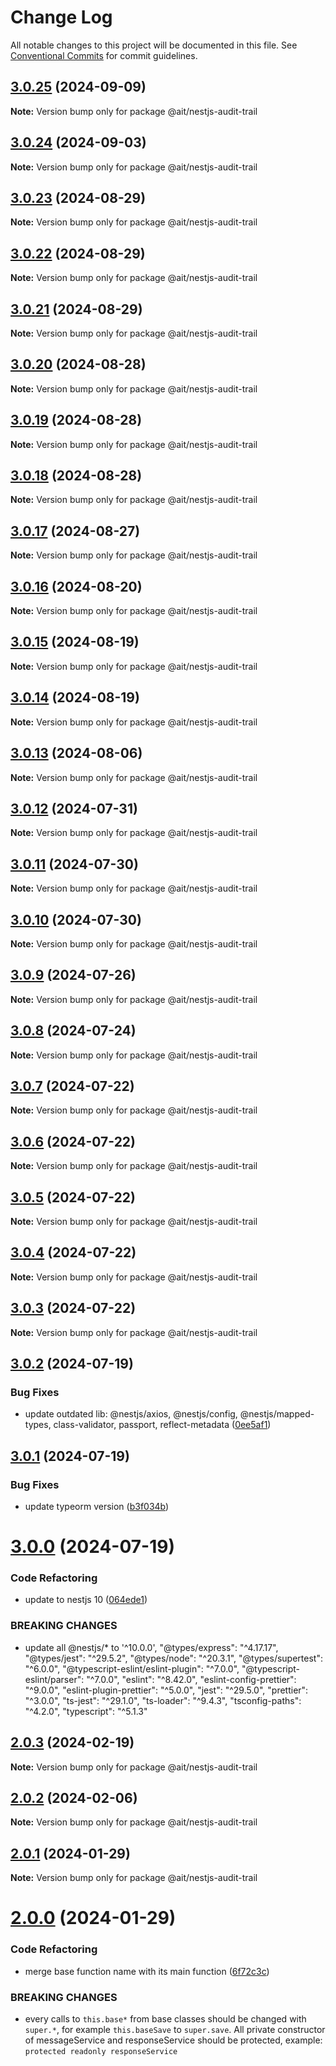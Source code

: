 # Change Log

All notable changes to this project will be documented in this file.
See [Conventional Commits](https://conventionalcommits.org) for commit guidelines.

## [3.0.25](https://github.com-ait/PT-Akar-Inti-Teknologi/ait_nestjs_base/compare/@ait/nestjs-audit-trail@3.0.24...@ait/nestjs-audit-trail@3.0.25) (2024-09-09)

**Note:** Version bump only for package @ait/nestjs-audit-trail





## [3.0.24](https://github.com-ait/PT-Akar-Inti-Teknologi/ait_nestjs_base/compare/@ait/nestjs-audit-trail@3.0.23...@ait/nestjs-audit-trail@3.0.24) (2024-09-03)

**Note:** Version bump only for package @ait/nestjs-audit-trail





## [3.0.23](https://github.com-ait/PT-Akar-Inti-Teknologi/ait_nestjs_base/compare/@ait/nestjs-audit-trail@3.0.22...@ait/nestjs-audit-trail@3.0.23) (2024-08-29)

**Note:** Version bump only for package @ait/nestjs-audit-trail





## [3.0.22](https://github.com-ait/PT-Akar-Inti-Teknologi/ait_nestjs_base/compare/@ait/nestjs-audit-trail@3.0.21...@ait/nestjs-audit-trail@3.0.22) (2024-08-29)

**Note:** Version bump only for package @ait/nestjs-audit-trail





## [3.0.21](https://github.com-ait/PT-Akar-Inti-Teknologi/ait_nestjs_base/compare/@ait/nestjs-audit-trail@3.0.20...@ait/nestjs-audit-trail@3.0.21) (2024-08-29)

**Note:** Version bump only for package @ait/nestjs-audit-trail





## [3.0.20](https://github.com-ait/PT-Akar-Inti-Teknologi/ait_nestjs_base/compare/@ait/nestjs-audit-trail@3.0.19...@ait/nestjs-audit-trail@3.0.20) (2024-08-28)

**Note:** Version bump only for package @ait/nestjs-audit-trail





## [3.0.19](https://github.com-ait/PT-Akar-Inti-Teknologi/ait_nestjs_base/compare/@ait/nestjs-audit-trail@3.0.18...@ait/nestjs-audit-trail@3.0.19) (2024-08-28)

**Note:** Version bump only for package @ait/nestjs-audit-trail





## [3.0.18](https://github.com-ait/PT-Akar-Inti-Teknologi/ait_nestjs_base/compare/@ait/nestjs-audit-trail@3.0.17...@ait/nestjs-audit-trail@3.0.18) (2024-08-28)

**Note:** Version bump only for package @ait/nestjs-audit-trail





## [3.0.17](https://github.com-ait/PT-Akar-Inti-Teknologi/ait_nestjs_base/compare/@ait/nestjs-audit-trail@3.0.16...@ait/nestjs-audit-trail@3.0.17) (2024-08-27)

**Note:** Version bump only for package @ait/nestjs-audit-trail





## [3.0.16](https://github.com-ait/PT-Akar-Inti-Teknologi/ait_nestjs_base/compare/@ait/nestjs-audit-trail@3.0.15...@ait/nestjs-audit-trail@3.0.16) (2024-08-20)

**Note:** Version bump only for package @ait/nestjs-audit-trail





## [3.0.15](https://github.com-ait/PT-Akar-Inti-Teknologi/ait_nestjs_base/compare/@ait/nestjs-audit-trail@3.0.14...@ait/nestjs-audit-trail@3.0.15) (2024-08-19)

**Note:** Version bump only for package @ait/nestjs-audit-trail





## [3.0.14](https://github.com-ait/PT-Akar-Inti-Teknologi/ait_nestjs_base/compare/@ait/nestjs-audit-trail@3.0.13...@ait/nestjs-audit-trail@3.0.14) (2024-08-19)

**Note:** Version bump only for package @ait/nestjs-audit-trail





## [3.0.13](https://github.com-ait/PT-Akar-Inti-Teknologi/ait_nestjs_base/compare/@ait/nestjs-audit-trail@3.0.12...@ait/nestjs-audit-trail@3.0.13) (2024-08-06)

**Note:** Version bump only for package @ait/nestjs-audit-trail





## [3.0.12](https://github.com-ait/PT-Akar-Inti-Teknologi/ait_nestjs_base/compare/@ait/nestjs-audit-trail@3.0.11...@ait/nestjs-audit-trail@3.0.12) (2024-07-31)

**Note:** Version bump only for package @ait/nestjs-audit-trail





## [3.0.11](https://github.com-ait/PT-Akar-Inti-Teknologi/ait_nestjs_base/compare/@ait/nestjs-audit-trail@3.0.10...@ait/nestjs-audit-trail@3.0.11) (2024-07-30)

**Note:** Version bump only for package @ait/nestjs-audit-trail





## [3.0.10](https://github.com-ait/PT-Akar-Inti-Teknologi/ait_nestjs_base/compare/@ait/nestjs-audit-trail@3.0.9...@ait/nestjs-audit-trail@3.0.10) (2024-07-30)

**Note:** Version bump only for package @ait/nestjs-audit-trail





## [3.0.9](https://github.com-ait/PT-Akar-Inti-Teknologi/ait_nestjs_base/compare/@ait/nestjs-audit-trail@3.0.8...@ait/nestjs-audit-trail@3.0.9) (2024-07-26)

**Note:** Version bump only for package @ait/nestjs-audit-trail





## [3.0.8](https://github.com-ait/PT-Akar-Inti-Teknologi/ait_nestjs_base/compare/@ait/nestjs-audit-trail@3.0.7...@ait/nestjs-audit-trail@3.0.8) (2024-07-24)

**Note:** Version bump only for package @ait/nestjs-audit-trail





## [3.0.7](https://github.com-ait/PT-Akar-Inti-Teknologi/ait_nestjs_base/compare/@ait/nestjs-audit-trail@3.0.6...@ait/nestjs-audit-trail@3.0.7) (2024-07-22)

**Note:** Version bump only for package @ait/nestjs-audit-trail





## [3.0.6](https://github.com-ait/PT-Akar-Inti-Teknologi/ait_nestjs_base/compare/@ait/nestjs-audit-trail@3.0.5...@ait/nestjs-audit-trail@3.0.6) (2024-07-22)

**Note:** Version bump only for package @ait/nestjs-audit-trail





## [3.0.5](https://github.com-ait/PT-Akar-Inti-Teknologi/ait_nestjs_base/compare/@ait/nestjs-audit-trail@3.0.4...@ait/nestjs-audit-trail@3.0.5) (2024-07-22)

**Note:** Version bump only for package @ait/nestjs-audit-trail





## [3.0.4](https://github.com-ait/PT-Akar-Inti-Teknologi/ait_nestjs_base/compare/@ait/nestjs-audit-trail@3.0.3...@ait/nestjs-audit-trail@3.0.4) (2024-07-22)

**Note:** Version bump only for package @ait/nestjs-audit-trail





## [3.0.3](https://github.com-ait/PT-Akar-Inti-Teknologi/ait_nestjs_base/compare/@ait/nestjs-audit-trail@3.0.2...@ait/nestjs-audit-trail@3.0.3) (2024-07-22)

**Note:** Version bump only for package @ait/nestjs-audit-trail





## [3.0.2](https://github.com-ait/PT-Akar-Inti-Teknologi/ait_nestjs_base/compare/@ait/nestjs-audit-trail@3.0.1...@ait/nestjs-audit-trail@3.0.2) (2024-07-19)


### Bug Fixes

* update outdated lib: @nestjs/axios,  @nestjs/config, @nestjs/mapped-types, class-validator, passport, reflect-metadata ([0ee5af1](https://github.com-ait/PT-Akar-Inti-Teknologi/ait_nestjs_base/commit/0ee5af12d2ac685ade243b7a0a7a69c8fade4f99))





## [3.0.1](https://github.com-ait/PT-Akar-Inti-Teknologi/ait_nestjs_base/compare/@ait/nestjs-audit-trail@3.0.0...@ait/nestjs-audit-trail@3.0.1) (2024-07-19)


### Bug Fixes

* update typeorm version ([b3f034b](https://github.com-ait/PT-Akar-Inti-Teknologi/ait_nestjs_base/commit/b3f034ba979b1f178e1a53eb9f87feff44a0c6ee))





# [3.0.0](https://github.com-ait/PT-Akar-Inti-Teknologi/ait_nestjs_base/compare/@ait/nestjs-audit-trail@2.0.3...@ait/nestjs-audit-trail@3.0.0) (2024-07-19)


### Code Refactoring

* update to nestjs 10 ([064ede1](https://github.com-ait/PT-Akar-Inti-Teknologi/ait_nestjs_base/commit/064ede1fcabe4430be83112712e177b32b8540e4))


### BREAKING CHANGES

* update all @nestjs/* to '^10.0.0', "@types/express": "^4.17.17", "@types/jest": "^29.5.2", "@types/node": "^20.3.1", "@types/supertest": "^6.0.0", "@typescript-eslint/eslint-plugin": "^7.0.0", "@typescript-eslint/parser": "^7.0.0", "eslint": "^8.42.0", "eslint-config-prettier": "^9.0.0", "eslint-plugin-prettier": "^5.0.0", "jest": "^29.5.0", "prettier": "^3.0.0", "ts-jest": "^29.1.0", "ts-loader": "^9.4.3", "tsconfig-paths": "^4.2.0", "typescript": "^5.1.3"





## [2.0.3](https://github.com/PT-Akar-Inti-Teknologi/ait_nestjs_base/compare/@ait/nestjs-audit-trail@2.0.2...@ait/nestjs-audit-trail@2.0.3) (2024-02-19)

**Note:** Version bump only for package @ait/nestjs-audit-trail





## [2.0.2](https://github.com-ait/PT-Akar-Inti-Teknologi/ait_nestjs_base/compare/@ait/nestjs-audit-trail@2.0.1...@ait/nestjs-audit-trail@2.0.2) (2024-02-06)

**Note:** Version bump only for package @ait/nestjs-audit-trail





## [2.0.1](https://github.com-ait/PT-Akar-Inti-Teknologi/ait_nestjs_base/compare/@ait/nestjs-audit-trail@2.0.0...@ait/nestjs-audit-trail@2.0.1) (2024-01-29)

**Note:** Version bump only for package @ait/nestjs-audit-trail





# [2.0.0](https://github.com-ait/PT-Akar-Inti-Teknologi/ait_nestjs_base/compare/@ait/nestjs-audit-trail@1.0.7...@ait/nestjs-audit-trail@2.0.0) (2024-01-29)


### Code Refactoring

* merge base function name with its main function ([6f72c3c](https://github.com-ait/PT-Akar-Inti-Teknologi/ait_nestjs_base/commit/6f72c3cd0dfd13176d4737952d92865cb0527a21))


### BREAKING CHANGES

* every calls to `this.base*` from base classes should be changed with `super.*`, for example `this.baseSave` to `super.save`. All private constructor of messageService and responseService should be protected, example: `protected readonly responseService`
